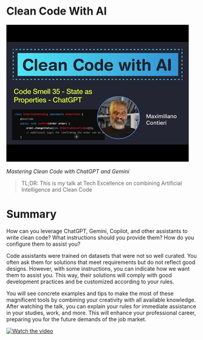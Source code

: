 # Clean Code With AI
            
![Clean Code With AI](Clean%20Code%20With%20AI.jpg)

*Mastering Clean Code with ChatGPT and Gemini*

> TL;DR: This is my talk at Tech Excellence on combining Artificial Intelligence and Clean Code

# Summary

How can you leverage ChatGPT, Gemini, Copilot, and other assistants to write clean code? What instructions should you provide them? How do you configure them to assist you?

Code assistants were trained on datasets that were not so well curated. You often ask them for solutions that meet requirements but do not reflect good designs. However, with some instructions, you can indicate how we want them to assist you. This way, their solutions will comply with good development practices and be customized according to your rules.

You will see concrete examples and tips to make the most of these magnificent tools by combining your creativity with all available knowledge. After watching the talk, you can explain your rules for immediate assistance in your studies, work, and more. This will enhance your professional career, preparing you for the future demands of the job market.

[![Watch the video](https://img.youtube.com/vi/99GuXTIW0R4/sddefault.jpg)](https://youtu.be/99GuXTIW0R4) 